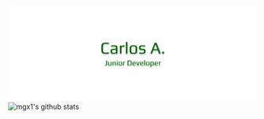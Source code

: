 ![namelogo](https://github.com/mgx1/mgx1/blob/main/name.png)
![mgx1's github stats](https://github-readme-stats.vercel.app/api?username=mgx1&show_icons=true&theme=dark)
